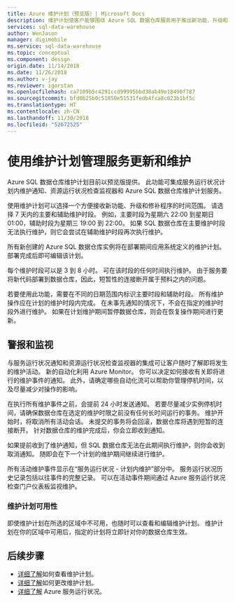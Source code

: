 ```yaml
---
title: Azure 维护计划（预览版）| Microsoft Docs
description: 维护计划使客户能够围绕 Azure SQL 数据仓库服务用于推出新功能、升级和修补程序的必要计划性维护事件进行规划。
services: sql-data-warehouse
author: WenJason
manager: digimobile
ms.service: sql-data-warehouse
ms.topic: conceptual
ms.component: design
origin.date: 11/14/2018
ms.date: 11/26/2018
ms.author: v-jay
ms.reviewer: igorstan
ms.openlocfilehash: ca7109b5c4291ccd99995bbd38ab49e18490f787
ms.sourcegitcommit: bfd0b25b0c51050e51531fedb4fca8c023b1bf5c
ms.translationtype: HT
ms.contentlocale: zh-CN
ms.lasthandoff: 11/30/2018
ms.locfileid: "52672525"
---
```

# <a name="use-maintenance-schedules-to-manage-service-updates-and-maintenance"></a>使用维护计划管理服务更新和维护

Azure SQL 数据仓库维护计划目前以预览版提供。 此功能可集成服务运行状况计划内维护通知、资源运行状况检查监视器和 Azure SQL 数据仓库维护计划服务。

使用维护计划可以选择一个方便接收新功能、升级和修补程序的时间范围。 请选择 7 天内的主要和辅助维护时段。 例如，主要时段为星期六 22:00 到星期日 01:00，辅助时段为星期三 19:00 到 22:00。 如果 SQL 数据仓库在主要维护时段无法执行维护，则它会尝试在辅助维护时段再次执行维护。

所有新创建的 Azure SQL 数据仓库实例将在部署期间应用系统定义的维护计划。 部署完成后即可编辑该计划。

每个维护时段可以是 3 到 8 小时。 可在该时段的任何时间执行维护。 由于服务要将新代码部署到数据仓库，因此，短暂性的连接断开属于预料之内的问题。 

若要使用此功能，需要在不同的日期范围内标识主要时段和辅助时段。 所有维护操作应在计划的维护时段内完成。 在未事先通知的情况下，不会在指定的维护时段外进行维护。 如果在计划维护期间暂停数据仓库，则会在恢复操作期间进行更新。  


## <a name="alerts-and-monitoring"></a>警报和监视

与服务运行状况通知和资源运行状况检查监视器的集成可让客户随时了解即将发生的维护活动。 新的自动化利用 Azure Monitor。 你可以决定如何接收有关即将进行的维护事件的通知。 此外，请确定哪些自动化流可以帮助你管理停机时间，以及尽量减少对操作的影响。

在执行所有维护事件之前，会提前 24 小时发送通知。 若要尽量减少实例停机时间，请确保数据仓库在选定的维护时限之前没有任何长时间运行的事务。 维护开始时，将取消所有活动会话。 未提交的事务将会回滚，数据仓库将遇到短暂的连接断开。 针对数据仓库的维护完成后，你会立即收到通知。 

如果提前收到了维护通知，但 SQL 数据仓库无法在此期间执行维护，则你会收到取消通知。 随即会在下一个计划的维护期间继续进行维护。
 
所有活动维护事件显示在“服务运行状况 - 计划内维护”部分中。 服务运行状况历史记录包括以往事件的完整记录。 可以在活动事件期间通过 Azure 服务运行状况检查门户仪表板监视维护。

### <a name="maintenance-schedule-availability"></a>维护计划可用性

即使维护计划在所选的区域中不可用，也随时可以查看和编辑维护计划。 维护计划在你的区域中可用后，指定的计划将立即针对你的数据仓库生效。


## <a name="next-steps"></a>后续步骤

- [详细了解](viewing-maintenance-schedule.md)如何查看维护计划。 
- [详细了解](changing-maintenance-schedule.md)如何更改维护计划。
- [详细了解](/service-health/service-health-overview) Azure 服务运行状况。







